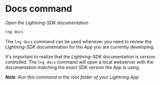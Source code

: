 # Docs command

_Open the Lightning-SDK documentation_

```bash
lng docs
```

The `lng docs` command can be used whenever you need to review the _Lightning-SDK_ documentation for the App you are currently developing.

It's important to realize that the _Lightning-SDK_ documentation is _version controlled_. The `lng docs` command will open
a local webserver with the documentation matching the _exact_ SDK version the App is using.

_**Note**: Run this command in the root folder of your Lightning App_
